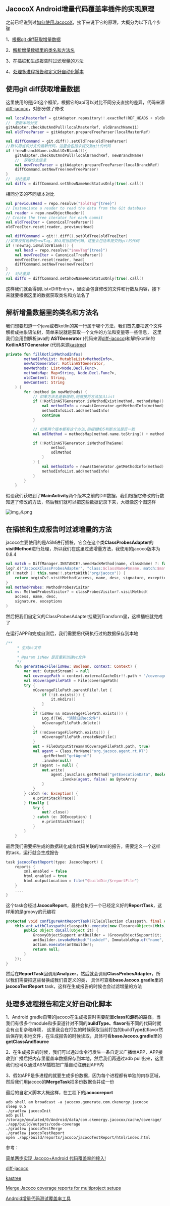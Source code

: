 ## JacocoX Android增量代码覆盖率插件的实现原理

之前已经说到过[如何使用JacocoX](README-CN.md)，接下来说下它的原理，大概分为以下几个步骤

1、[根据git diff获取增量数据](#使用git-diff获取增量数据)

2、[解析增量数据里的类名和方法名](#解析增量数据里的类名和方法名)

3、[在插桩和生成报告时过滤增量的方法](#在插桩和生成报告时过滤增量的方法)

4、[处理多进程报告和定义好自动化脚本](#处理多进程报告和定义好自动化脚本)

## 使用git diff获取增量数据

这里使用的是jGit这个框架，根据它的api可以对比不同分支直接的差异，代码来源[diff-jacoco](https://github.com/fang-yan-peng/diff-jacoco)，对部分做了修改
```kotlin
val localMasterRef = gitAdapter.repository!!.exactRef(REF_HEADS + oldBranchName11)
//  更新本地分支
gitAdapter.checkOutAndPull(localMasterRef, oldBranchName11)
val oldTreeParser = gitAdapter.prepareTreeParser(localMasterRef)

val diffCommand = git.diff().setOldTree(oldTreeParser)
//默认用当前分支的最新代码，这里会包括未提交到git的代码
if (!newBranchName.isNullOrBlank()){
    gitAdapter.checkOutAndPull(localBranchRef, newBranchName)
    //  获取分支信息
    val newTreeParser = gitAdapter.prepareTreeParser(localBranchRef)
    diffCommand.setNewTree(newTreeParser)
}
//  对比差异
val diffs = diffCommand.setShowNameAndStatusOnly(true).call()
```
相同分支的不同版本对比
```kotlin
val previousHead = repo.resolve("$oldTag^{tree}")
// Instanciate a reader to read the data from the Git database
val reader = repo.newObjectReader()
// Create the tree iterator for each commit
val oldTreeIter = CanonicalTreeParser()
oldTreeIter.reset(reader, previousHead)

val diffCommand = git!!.diff().setOldTree(oldTreeIter)
//如果没有最新的newTag，默认用当前的代码，这里会包括未提交到git的代码
if (!newTag.isNullOrBlank()) {
    val head = repo.resolve("$newTag^{tree}")
    val newTreeIter = CanonicalTreeParser()
    newTreeIter.reset(reader, head)
    diffCommand.setNewTree(newTreeIter)
}
//  对比差异
val diffs = diffCommand.setShowNameAndStatusOnly(true).call()
```
这样我们就会得到List\<DiffEntry>，里面会包含修改的文件和行数及内容，接下来就要根据这里的数据获取类名和方法名了</p>

## 解析增量数据里的类名和方法名

我们想要知道一个java或者kotlin的某一行属于哪个方法，我们首先要把这个文件解析成抽象语法树，简单来说就是获取一个文件的方法和变量等一些信息，
这里我们会用到解析java的 **ASTGenerator** (代码来源[diff-jacoco](https://github.com/fang-yan-peng/diff-jacoco))和解析kotlin的 **KotlinASTGenerator** (代码来源[kastree](https://github.com/cretz/kastree))
```kotlin
private fun fillKotlinMethodInfos(
        methodInfoList: MutableList<MethodInfo>,
        newAstGenerator: KotlinASTGenerator,
        newMethods: List<Node.Decl.Func>,
        methodsMap: Map<String, Node.Decl.Func?>,
        oldContent: String,
        newContent: String
    ) {
        for (method in newMethods) {
            // 如果方法名是新增的,则直接将方法加入List
            if (!KotlinASTGenerator.isMethodExist(method, methodsMap)) {
                val methodInfo = newAstGenerator.getMethodInfo(method)
                methodInfoList.add(methodInfo)
                continue
            }

            // 如果两个版本都有这个方法,则根据MD5判断方法是否一致
            val odlMethod = methodsMap[method.name.toString() + method.params.toString()]!!

            if (!KotlinASTGenerator.isMethodTheSame(
                    method,
                    odlMethod
                )
            ) {
                val methodInfo = newAstGenerator.getMethodInfo(method)
                methodInfoList.add(methodInfo)
            }
        }
    }
```
假设我们获取到了**MainActivity**两个版本之前的Diff数据，我们根据它修改的行数知道了修改的方法，然后我们就可以把这些数据记录下来，大概像这个图这样

![img_4.png](img_4.png)

## 在插桩和生成报告时过滤增量的方法

jacoco主要使用的是ASM进行插桩，它会在这个类**ClassProbesAdapter**的**visitMethod**进行处理，所以我们在这里过滤增量方法，我使用的jacoco版本为0.8.4
```kotlin
val match = DiffManager.INSTANCE?.needHackMethod(name, className) ?: false
log?.d("JacocoXClassProbesAdapter", "class:$className#$name, match:$match")
if (!match || this.name!!.startsWith("org/jacoco")) {
    return orginCv?.visitMethod(access, name, desc, signature, exceptions) ?: EMPTY_METHOD_PROBES_VISITOR
}
val methodProbes: MethodProbesVisitor
val mv: MethodProbesVisitor? = classProbesVisitor?.visitMethod(
    access, name, desc,
    signature, exceptions
)
```
然后把我们自定义的ClassProbesAdapter挂载到Transform里，这样插桩就完成了

在运行APP和完成自测后，我们需要把代码执行过的数据保存到本地
```kotlin
/**
     * 生成ec文件
     *
     * @param isNew 是否重新创建ec文件
     */
    fun generateEcFile(isNew: Boolean, context: Context) {
        var out: OutputStream? = null
        val coveragePath = context.externalCacheDir!!.path + "/coverage/"+ processName+".ec"
        val mCoverageFilePath = File(coveragePath)
        try {
            mCoverageFilePath.parentFile?.let {
                if (!it.exists()) {
                    it.mkdirs()
                }
            }
            if (isNew && mCoverageFilePath.exists()) {
                Log.d(TAG, "清除旧的ec文件")
                mCoverageFilePath.delete()
            }
            if (!mCoverageFilePath.exists()) {
                mCoverageFilePath.createNewFile()
            }
            out = FileOutputStream(mCoverageFilePath.path, true)
            val agent = Class.forName("org.jacoco.agent.rt.RT")
                .getMethod("getAgent")
                .invoke(null)
            if (agent != null) {
                out.write(
                    agent.javaClass.getMethod("getExecutionData", Boolean::class.javaPrimitiveType)
                        .invoke(agent, false) as ByteArray
                )
            }
        } catch (e: Exception) {
            e.printStackTrace()
        } finally {
            try {
                out?.close()
            } catch (e: IOException) {
                e.printStackTrace()
            }
        }
    }
```
最后我们需要把生成的数据转化成盒代码关联的html的报告，需要定义一个这样的task，运行就会生成报告
```groovy
task jacocoTestReport(type: JacocoReport) {
    reports {
        xml.enabled = false
        html.enabled = true
        html.outputLocation = file("$buildDir/$reportFile")
    }
    ....
}
```
这个task会经过**JacocoReport**，最终会执行一个已经定义好的**ReportTask**，这样用的是groovy的元编程
```java
protected void configureAntReportTask(FileCollection classpath, final Action<GroovyObjectSupport> action) {
    this.ant.withClasspath(classpath).execute(new Closure<Object>(this, this) {
        public Object doCall(Object it) {
            GroovyObjectSupport antBuilder = (GroovyObjectSupport)it;
            antBuilder.invokeMethod("taskdef", ImmutableMap.of("name", "jacocoReport", "classname", "org.jacoco.ant.ReportTask"));
            action.execute(antBuilder);
            return null;
        }
    });
}
```
然后在**ReportTask**回调用**Analyzer**，然后就会调用**ClassProbesAdapter**，所以我们需要把这些替换成我们自定义的类，
具体可查看**baseJacoco.gradle**里的**jacocoTestReport** task，这样在生成报告的时候也会过滤增量的方法

## 处理多进程报告和定义好自动化脚本

1、Android gradle自带的jacoco在生成报告时需要配置**class**和**源码**的路径，当我们有很多个module和多渠道针对不同的**buildType、flavor**有不同的代码时就会有点复杂和麻烦，
这里我会在打包的时候获取当前打包的buildType和flavor然后保存到本地文件，在生成报告的时候读取，具体可看**baseJacoco.gradle**里的**getClassAndSource**

2、在生成报告的时候，我们可以通过命令行发生一条自定义广播给APP，APP接收到广播后把内存里覆盖率数据保存到本地，然后我们再通过adb pull出来，这里我们也可以通过ASM插桩把广播自动注册到APP内

3、假如APP是多进程的就要生成多份数据，因为每个进程都有单独的内存区域，然后我们用jacoco的**MergeTask**把多份数据合并成一份

最后的自定义脚本大概这样，在工程下的**jacocoreport**
```shell
adb shell am broadcast -a jacocox.generate.com.ckenergy.jacocox
sleep 0.5
./gradlew jacocoInit
adb pull /storage/emulated/0/Android/data/com.ckenergy.jacocox/cache/coverage/ ./app/build/outputs/code-coverage
./gradlew jacocoTestMerge
./gradlew jacocoTestReport
open ./app/build/reports/jacoco/jacocoTestReport/html/index.html
```


参考：

[简单两步实现 Jacoco+Android 代码覆盖率的接入!](https://cloud.tencent.com/developer/article/1864006)

[diff-jacoco](https://github.com/fang-yan-peng/diff-jacoco)

[kastree](https://github.com/cretz/kastree)

[Merge Jacoco coverage reports for multiproject setups](https://discuss.gradle.org/t/merge-jacoco-coverage-reports-for-multiproject-setups/12100)

[Android增量代码测试覆盖率工具](https://tech.meituan.com/2017/06/16/android-jacoco-practace.html)





